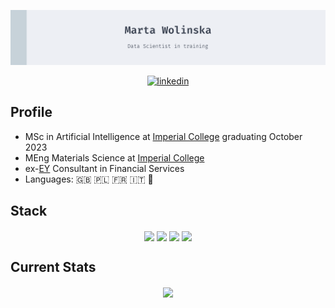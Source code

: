 ![hello_banner](./Images/banner_nord_gray_side.png)
<p align="center">
    <a href="https://www.linkedin.com/in/marta-wolinska/">
    <img alt="linkedin" src="https://img.shields.io/badge/LinkedIn-0072b1?style=for-the-badge&amp;logo=LinkedIn&amp;logoColor=white" />
    </a>
</p>

## Profile

* MSc in Artificial Intelligence at [Imperial College](https://www.imperial.ac.uk) graduating October 2023
* MEng Materials Science at [Imperial College](https://www.imperial.ac.uk) 
* ex-[EY](https://www.ey.com/en_gl) Consultant in Financial Services
* Languages: :gb: :poland: :fr: :it: :snake:

[//]: # (I'm a Materials Engineer from [Imperial College]&#40;https://www.imperial.ac.uk&#41; and )

[//]: # (I previously worked as a consultant in Financial Services &#40;ex-[EY]&#40;https://www.ey.com/en_gl&#41;&#41;. )

[//]: # ()
[//]: # (I'm starting my journey into the world of AI by upskilling in computer science, currently learning python. I will be joining the class of 2023 at Imperial College to complete an MSc in Artificial Intelligence starting October 2022.)


## Stack
<p align="center">
    <img align="center" src="https://img.shields.io/badge/PyCharm-000000.svg?&style=for-the-badge&logo=PyCharm&logoColor=white" >
    <img align="center" src="https://img.shields.io/badge/python-3670A0?style=for-the-badge&logo=python&logoColor=ffdd54" >
    <img align="center" src="https://img.shields.io/badge/Docker-2CA5E0?style=for-the-badge&logo=docker&logoColor=white" >
    <img align="center" src="https://img.shields.io/badge/circleci-343434?style=for-the-badge&logo=circleci&logoColor=white" >

</p>

## Current Stats

<p align="center">
    <a href="https://github.com/mwolinska/">
        <img align="center" height="100" src="https://github-profile-summary-cards.vercel.app/api/cards/profile-details?username=mwolinska&theme=nord_bright" >
    </a>
</p>

[//]: # (<p align="center">)

[//]: # (    <a href="https://github.com/mwolinska/">)

[//]: # (        <img align="center" src="https://github-readme-stats.vercel.app/api?username=mwolinska&hide=stars,contribs&theme=nord&show_icons=true&hide_rank=True" >)


</p>

<!---[![Marta's wakatime stats](https://github-readme-stats.vercel.app/api/wakatime?username=mwolinska&theme=vue-dark&show_icons=true)](https://github.com/mwolinska/github-readme-stats)--->

<!-- - 👀 I’m interested in ...
- 🌱 I’m currently learning ...
- 💞️ I’m looking to collaborate on ...
- 📫 How to reach me ... -->

<!---
mwolinska/mwolinska is a ✨ special ✨ repository because its `README.md` (this file) appears on your GitHub profile.
You can click the Preview link to take a look at your changes.
--->
